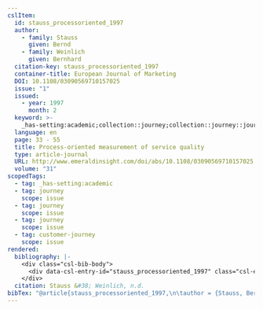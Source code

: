```yaml
---
cslItem:
  id: stauss_processoriented_1997
  author:
    - family: Stauss
      given: Bernd
    - family: Weinlich
      given: Bernhard
  citation-key: stauss_processoriented_1997
  container-title: European Journal of Marketing
  DOI: 10.1108/03090569710157025
  issue: "1"
  issued:
    - year: 1997
      month: 2
  keyword: >-
    _has-setting:academic;collection::journey;collection::journey::journey::customer-journey
  language: en
  page: 33 - 55
  title: Process‐oriented measurement of service quality
  type: article-journal
  URL: http://www.emeraldinsight.com/doi/abs/10.1108/03090569710157025
  volume: "31"
scopedTags:
  - tag: _has-setting:academic
  - tag: journey
    scope: issue
  - tag: journey
    scope: issue
  - tag: journey
    scope: issue
  - tag: customer-journey
    scope: issue
rendered:
  bibliography: |-
    <div class="csl-bib-body">
      <div data-csl-entry-id="stauss_processoriented_1997" class="csl-entry">Stauss, B., &#38; Weinlich, B. n.d.. Process‐oriented measurement of service quality. <i>European Journal of Marketing</i>, <i>31</i>(1), 33–55. https://doi.org/10.1108/03090569710157025</div>
    </div>
  citation: Stauss &#38; Weinlich, n.d.
bibTex: "@article{stauss_processoriented_1997,\n\tauthor = {Stauss, Bernd and Weinlich, Bernhard},\n\tjournal = {European Journal of Marketing},\n\tnumber = {1},\n\tpages = {33 -- 55},\n\ttitle = {Processoriented measurement of service quality},\n\thowpublished = {http://www.emeraldinsight.com/doi/abs/10.1108/03090569710157025},\n\tvolume = {31},\n}\n\n"
---
```

